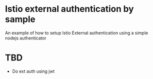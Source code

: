 # Istio external authentication by sample
An example of how to setup Istio External authentication using a simple nodejs authenticator


# TBD
* Do ext auth using jwt
